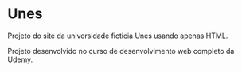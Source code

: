 # Unes
 Projeto do site da universidade ficticia Unes usando apenas HTML.

Projeto desenvolvido no curso de desenvolvimento web completo da Udemy.